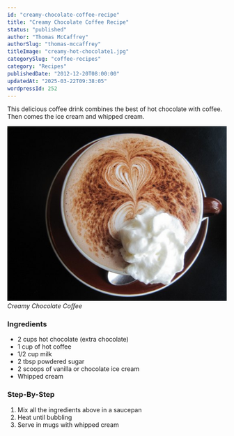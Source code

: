 ```yaml
---
id: "creamy-chocolate-coffee-recipe"
title: "Creamy Chocolate Coffee Recipe"
status: "published"
author: "Thomas McCaffrey"
authorSlug: "thomas-mccaffrey"
titleImage: "creamy-hot-chocolate1.jpg"
categorySlug: "coffee-recipes"
category: "Recipes"
publishedDate: "2012-12-20T08:00:00"
updatedAt: "2025-03-22T09:38:05"
wordpressId: 252
---
```


This delicious coffee drink combines the best of hot chocolate with coffee. Then comes the ice cream and whipped cream.

![Creamy Chocolate Coffee](creamy-hot-chocolate1.jpg)  
*Creamy Chocolate Coffee*

### Ingredients

-   2 cups hot chocolate (extra chocolate)
-   1 cup of hot coffee
-   1/2 cup milk
-   2 tbsp powdered sugar
-   2 scoops of vanilla or chocolate ice cream
-   Whipped cream

### Step-By-Step

1.  Mix all the ingredients above in a saucepan
2.  Heat until bubbling
3.  Serve in mugs with whipped cream
